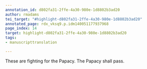 ```yaml
---
annotation_id: d802fa31-2ffe-4a30-980e-1d8802b3ad20
author: rmadams
tei_target: "#highlight-d802fa31-2ffe-4a30-980e-1d8802b3ad20"
annotated_page: rdx_vksq9.p.idm140051177937968
page_index: 14
target: highlight-d802fa31-2ffe-4a30-980e-1d8802b3ad20
tags:
- manuscripttranslation

---
```

These are fighting for the Papacy.
The Papacy shall pass.
